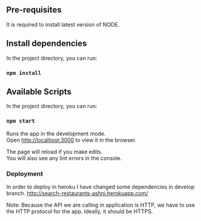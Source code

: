## Pre-requisites

It is required to install latest version of NODE.

## Install dependencies

In the project directory, you can run:

### `npm install`

## Available Scripts

In the project directory, you can run:

### `npm start`

Runs the app in the development mode.<br />
Open [http://localhost:3000](http://localhost:3000) to view it in the browser.

The page will reload if you make edits.<br />
You will also see any lint errors in the console.

### Deployment
In  order to deploy in heroku I have changed some dependencies in develop branch.
http://search-restaurants-ashni.herokuapp.com/ 

Note: Because the API we are calling in application is HTTP, we have to use the HTTP protocol for the app. Ideally, it should be HTTPS. 
